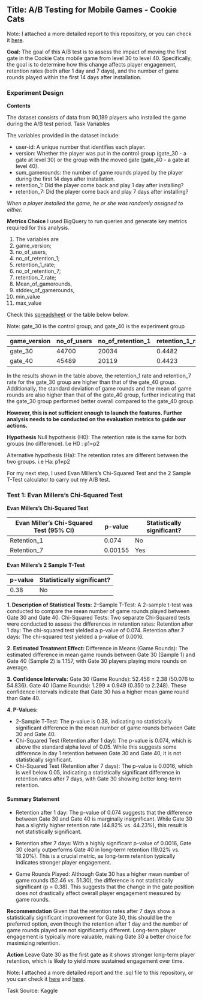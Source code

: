 ## Title: A/B Testing for Mobile Games - Cookie Cats

Note: I attached a more detailed report to this repository, or you can check it [here](https://docs.google.com/document/d/1pL8tICQDnqSXg67VhRJv5e9x0mTI0DC45bvKwSCqGsY/edit?usp=sharing).

**Goal:**
The goal of this A/B test is to assess the impact of moving the first gate in the Cookie Cats mobile game from level 30 to level 40. Specifically, the goal is to determine how this change affects player engagement, retention rates (both after 1 day and 7 days), and the number of game rounds played within the first 14 days after installation.

### Experiment Design

**Contents**

The dataset consists of data from 90,189 players who installed the game during the A/B test period. 
Task Variables

The variables provided in the dataset include:

- user-id: A unique number that identifies each player.
- version: Whether the player was put in the control group (gate_30 - a gate at level 30) or the group with the moved gate (gate_40 - a gate at level 40).
- sum_gamerounds: the number of game rounds played by the player during the first 14 days after installation.
- retention_1: Did the player come back and play 1 day after installing?
- retention_7: Did the player come back and play 7 days after installing?
  
*When a player installed the game, he or she was randomly assigned to either.*


**Metrics Choice**
I used BigQuery to run queries and generate key metrics required for this analysis.

1. The variables are 
2. game_version;
3. no_of_users, 
4. no_of_retention_1;
5. retention_1_rate;
6. no_of_retention_7;
7. retention_7_rate;
8. Mean_of_gamerounds,
9. stddev_of_gamerounds,
10. min_value
11. max_value

Check this [spreadsheet](https://docs.google.com/spreadsheets/d/1SXEuinrPQaJxRC5HCiAIyNd29gshLlAIH0HKRPnPWzA/edit?gid=979159770#gid=979159770) or the table below below.

Note: 	gate_30 is the control group; and 
gate_40 is the experiment group

| game_version | no_of_users | no_of_retention_1 | retention_1_rate | no_of_retention_7 | retention_7_rate | mean_of_gamerounds | stddev_of_gamerounds | min_value | max_value |
|--------------|-------------|------------------|------------------|-------------------|------------------|--------------------|----------------------|-----------|-----------|
| gate_30      | 44700       | 20034            | 0.4482           | 8502              | 0.1902           | 52.4563            | 256.7164             | 0         | 49854     |
| gate_40      | 45489       | 20119            | 0.4423           | 8279              | 0.1820           | 51.2988            | 103.2944             | 0         | 2640      |


In the results shown in the table above, the retention_1 rate and retention_7 rate for the gate_30 group are higher than that of the gate_40 group. Additionally, the standard deviation of game rounds and the mean of game rounds are also higher than that of the gate_40 group, further indicating that the gate_30 group performed better overall compared to the gate_40 group. 

**However, this is not sufficient enough to launch the features. Further analysis needs to be conducted on the evaluation metrics to guide our actions.** 

**Hypothesis**
Null hypothesis (H0): The retention rate is the same for both groups (no difference). I.e H0 : p1​=p2​

Alternative hypothesis (Ha​​): The retention rates are different between the two groups. i.e Ha: p1≠p2


For my next step, I used Evan Millers’s Chi-Squared Test and the 2 Sample T-Test calculator to carry out my A/B test.

### Test 1: Evan Millers’s Chi-Squared Test

**Evan Millers’s Chi-Squared Test**

| Evan Miller’s Chi-Squared Test (95% CI) | p-value | Statistically significant? |
|-----------------------------------------|---------|----------------------------|
| Retention_1                             | 0.074   | No                         |
| Retention_7                             | 0.00155 | Yes                        |



**Evan Millers’s 2 Sample T-Test**

| p-value | Statistically significant? |
|---------|----------------------------|
| 0.38    | No                         |



**1. Description of Statistical Tests:**
2-Sample T-Test: A 2-sample t-test was conducted to compare the mean number of game rounds played between Gate 30 and Gate 40.
Chi-Squared Tests: Two separate Chi-Squared tests were conducted to assess the differences in retention rates:
Retention after 1 day: The chi-squared test yielded a p-value of 0.074.
Retention after 7 days: The chi-squared test yielded a p-value of 0.0016.


**2. Estimated Treatment Effect:**
Difference in Means (Game Rounds): The estimated difference in mean game rounds between Gate 30 (Sample 1) and Gate 40 (Sample 2) is 1.157, with Gate 30 players playing more rounds on average.


**3. Confidence Intervals:**
Gate 30 (Game Rounds): 52.456 ± 2.38 (50.076 to 54.836).
Gate 40 (Game Rounds): 1.299 ± 0.949 (0.350 to 2.248).
These confidence intervals indicate that Gate 30 has a higher mean game round than Gate 40.

**4. P-Values:**
- 2-Sample T-Test: The p-value is 0.38, indicating no statistically significant difference in the mean number of game rounds between Gate 30 and Gate 40.
- Chi-Squared Test (Retention after 1 day): The p-value is 0.074, which is above the standard alpha level of 0.05. While this suggests some difference in day 1 retention between Gate 30 and Gate 40, it is not statistically significant.
- Chi-Squared Test (Retention after 7 days): The p-value is 0.0016, which is well below 0.05, indicating a statistically significant difference in retention rates after 7 days, with Gate 30 showing better long-term retention.


#### Summary Statement
- Retention after 1 day: The p-value of 0.074 suggests that the difference between Gate 30 and Gate 40 is marginally insignificant. While Gate 30 has a slightly higher retention rate (44.82% vs. 44.23%), this result is not statistically significant.
  
- Retention after 7 days: With a highly significant p-value of 0.0016, Gate 30 clearly outperforms Gate 40 in long-term retention (19.02% vs. 18.20%). This is a crucial metric, as long-term retention typically indicates stronger player engagement.

- Game Rounds Played: Although Gate 30 has a higher mean number of game rounds (52.46 vs. 51.30), the difference is not statistically significant (p = 0.38). This suggests that the change in the gate position does not drastically affect overall player engagement measured by game rounds.


**Recommendation**
Given that the retention rates after 7 days show a statistically significant improvement for Gate 30, this should be the preferred option, even though the retention after 1 day and the number of game rounds played are not significantly different. Long-term player engagement is typically more valuable, making Gate 30 a better choice for maximizing retention.


**Action** 
Leave Gate 30 as the first gate as it shows stronger long-term player retention, which is likely to yield more sustained engagement over time.


Note: I attached a more detailed report and the .sql file to this repository, or you can check it [here](https://docs.google.com/document/d/1pL8tICQDnqSXg67VhRJv5e9x0mTI0DC45bvKwSCqGsY/edit?usp=sharing) and [here](https://github.com/bayoxx/A-B-Testing-for-Mobile-Games---Cookie-Cats/blob/main/Cookie%20Cats%20game.sql).

Task Source: Kaggle


